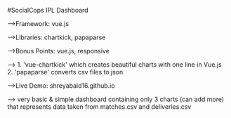 #SocialCops IPL Dashboard

-->Framework: vue.js

-->Libraries: chartkick, papaparse

-->Bonus Points: vue.js, responsive

--> 1. 'vue-chartkick' which creates beautiful charts with one line in Vue.js
    2. 'papaparse' converts csv files to json
    
-->Live Demo: shreyabaid16.github.io

--> very basic & simple dashboard containing only 3 charts (can add more) that represents data taken from matches.csv and deliveries.csv
